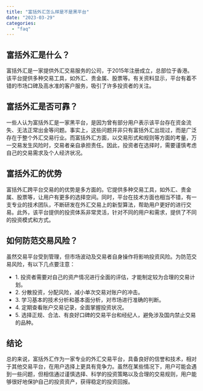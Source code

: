 ```yaml
---
title: "富括外汇怎么样是不是黑平台"
date: "2023-03-29"
categories: 
  - "faq"
---
```


## 富括外汇是什么？

富括外汇是一家提供外汇交易服务的公司，于2015年注册成立，总部位于香港。该平台提供多种交易工具，如外汇、贵金属、股票等。有关资料显示，平台有着不错的市场口碑及高水准的客户服务，吸引了许多投资者的关注。

## 富括外汇是否可靠？

一些人认为富括外汇是一家黑平台，是因为曾有部分用户表示该平台存在资金流失、无法正常出金等问题。事实上，这些问题并非只有富括外汇出现过，而是广泛存在于整个外汇交易行业。而富括外汇方面，以交易形式和规则等方面的考量，万一交易发生风险时，交易者亲自承担责任。因此，投资者在选择时，需要谨慎考虑自己的交易需求及个人经济状况。

## 富括外汇的优势

富括外汇跨平台交易的的优势是多方面的。它提供多种交易工具，如外汇、贵金属、股票等，让用户有更多的选择空间。同时，平台在技术方面也相当不错，有一支专业的技术团队，不断研发在外汇交易上的新型算法，帮助用户更好的进行交易。此外，该平台提供的投资体系非常灵活，针对不同的用户和需求，提供了不同的投资模式和方式。

## 如何防范交易风险？

虽然交易平台受到管理，但市场波动及交易者自身操作将影响投资风险。为防范交易风险，有以下几点要注意：

- 1\. 投资者需要对自己的资产情况进行全面的评估，才能制定较为合理的交易计划。
- 2\. 分散投资，分配风险，减小单次交易对账户的冲击。
- 3\. 学习基本的技术分析和基本面分析，对市场进行准确的判断。
- 4\. 定期查看账户交易记录，全面掌握投资状况。
- 5\. 选择正规、合法、有良好口碑的交易平台和经纪人，避免涉及国内禁止交易的品种。

## 结论

总的来说，富括外汇作为一家专业的外汇交易平台，具备良好的信誉和技术，相对于其他交易平台，在用户选择上更具有竞争力。虽然在某些情况下，用户可能会遇到一些问题，但相信通过谨慎选择、科学的投资策略以及合理的交易规则，用户能够很好地保护自己的投资资产，获得稳定的投资回报。
